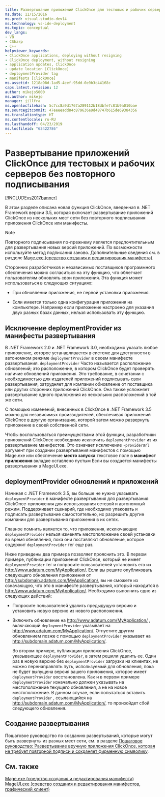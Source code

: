 ```yaml
---
title: Развертывание приложений ClickOnce для тестовых и рабочих серверов без повторного подписывания | Документация Майкрософт
ms.date: 11/15/2016
ms.prod: visual-studio-dev14
ms.technology: vs-ide-deployment
ms.topic: conceptual
dev_langs:
- VB
- CSharp
- C++
helpviewer_keywords:
- ClickOnce applications, deploying without resigning
- ClickOnce deployment, without resigning
- application updates, ClickOnce
- update location [ClickOnce]
- deploymentProvider tag
- manifests [ClickOnce]
ms.assetid: 1218a98d-1ad5-4eef-95dd-0e0b3c44168c
caps.latest.revision: 12
author: mikejo5000
ms.author: mikejo
manager: jillfra
ms.openlocfilehash: 5c7cc8a9d1767a289112b18dbfe7c81b9a010bae
ms.sourcegitcommit: 47eeeeadd84c879636e9d48747b615de69384356
ms.translationtype: HT
ms.contentlocale: ru-RU
ms.lasthandoff: 04/23/2019
ms.locfileid: "63422786"
---
```

# <a name="deploying-clickonce-applications-for-testing-and-production-servers-without-resigning"></a>Развертывание приложений ClickOnce для тестовых и рабочих серверов без повторного подписывания
[!INCLUDE[vs2017banner](../includes/vs2017banner.md)]

В этом разделе описана новая функция ClickOnce, введенная в .NET Framework версии 3.5, которая включает развертывание приложений ClickOnce из нескольких мест сети без повторного подписывания приложения ClickOnce или манифесты.  
  
> [!NOTE]
> Повторного подписывания по-прежнему является предпочтительным для развертывания новых версий приложений. По возможности используйте метод подписания заново. Дополнительные сведения см. в разделе [Mage.exe (средство создания и редактирования манифеста)](http://msdn.microsoft.com/library/77dfe576-2962-407e-af13-82255df725a1).  
  
 Сторонних разработчиков и независимых поставщиков программного обеспечения можно согласиться на эту функцию, что облегчает пользователям обновлять свои приложения. Эта функция может использоваться в следующих ситуациях:  
  
- При обновлении приложения, не первой установки приложения.  
  
- Если имеется только одна конфигурация приложения на компьютере. Например если приложение настроено для указания двух разных базах данных, нельзя использовать эту функцию.  
  
## <a name="excluding-deploymentprovider-from-deployment-manifests"></a>Исключение deploymentProvider из манифесты развертывания  
 В .NET Framework 2.0 и .NET Framework 3.0, необходимо указать любое приложение, которое устанавливается в системе для доступности в автономном режиме `deploymentProvider` в своем манифесте развертывания. `deploymentProvider` Часто называется расположение обновлений; это расположение, в котором ClickOnce будет проверять наличие обновлений приложения. Это требование, в сочетании с необходимостью для издателей приложений подписывать свои развертывания, затрудняет для компании обновление от поставщика или других сторонних приложений ClickOnce. Она также усложняет развертывание одного приложения из нескольких расположений в той же сети.  
  
 С помощью изменений, внесенных в ClickOnce в .NET Framework 3.5 можно для независимых производителей, обеспечивая приложений ClickOnce в другую организацию, которой затем можно развернуть приложение в своей собственной сети.  
  
 Чтобы воспользоваться преимуществами этой функции, разработчики приложений ClickOnce необходимо исключить `deploymentProvider` из их развертывание манифестов. Это означает исключение `-providerUrl` аргумент при создании развертывания манифестов с помощью Mage.exe или обеспечение **место запуска** текстовое поле в **манифест приложения** вкладке оставлено пустым Если вы создается манифесты развертывания в MageUI.exe.  
  
## <a name="deploymentprovider-and-application-updates"></a>deploymentProvider обновлений и приложений  
 Начиная с .NET Framework 3.5, вы больше не нужно указывать `deploymentProvider` в манифесте развертывания для развертывания ClickOnce-приложения для использования сетевой и автономный режим. Поддерживает сценарий, где необходимо упаковать и подписать развертывание самостоятельно, но разрешить другие компании для развертывания приложения в их сетях.  
  
 Главное помнить является то, что приложения, исключающие `deploymentProvider` нельзя изменять местоположение своей установки во время обновления, пока они поставляют обновление, которое содержит `deploymentProvider` тег еще раз.  
  
 Ниже приведены два примера позволяет прояснить это. В первом примере, публикации приложения ClickOnce, который не имеет `deploymentProvider` тег и попросите пользователей установить его из http://www.adatum.com/MyApplication/. Если вы решите опубликовать следующего обновления приложения от http://subdomain.adatum.com/MyApplication/, вы не сможете из означающую, что это в манифесте развертывания, который находится в http://www.adatum.com/MyApplication/. Необходимо выполнить одно из следующих действий:  
  
- Попросите пользователей удалить предыдущую версию и установить новую версию из нового расположения.  
  
- Включить обновление на http://www.adatum.com/MyApplication/ , включающий `deploymentProvider` указывает на http://www.adatum.com/MyApplication/. Отпустите другим обновлением позже с помощью `deploymentProvider` указывает на http://subdomain.adatum.com/MyApplication/.  
  
  Во втором примере, публикации приложения ClickOnce, указывающее `deploymentProvider`, а затем решили удалить ее. Один раз в новую версию без `deploymentProvider` загрузки на клиентах, не можно перенаправлять путь, используемый для обновления, пока не будет выпущена версия вашего приложения, которое имеет `deploymentProvider` восстановлена. Как и в первом примере `deploymentProvider` изначально должен указывать на местоположение текущего обновления, а не на новое местоположение. В данном случае, если попытаться вставить `deploymentProvider` , ссылающийся на http://subdomain.adatum.com/MyApplication/, то произойдет сбой следующего обновления.  
  
## <a name="creating-a-deployment"></a>Создание развертывания  
 Пошаговое руководство по созданию развертываний, которые могут быть развернуты из разных мест сети, см. в разделе [Пошаговое руководство: Развертывание вручную приложения ClickOnce, которая не требует повторной подписи и сохраняет фирменную символику](/visualstudio/deployment/walkthrough-manually-deploying-a-clickonce-app-no-re-signing-required?view=vs-2015).  
  
## <a name="see-also"></a>См. также  
 [Mage.exe (средство создания и редактирования манифеста)](http://msdn.microsoft.com/library/77dfe576-2962-407e-af13-82255df725a1)   
 [MageUI.exe (средство создания и редактирования манифестов, графический клиент)](http://msdn.microsoft.com/library/f9e130a6-8117-49c4-839c-c988f641dc14)
